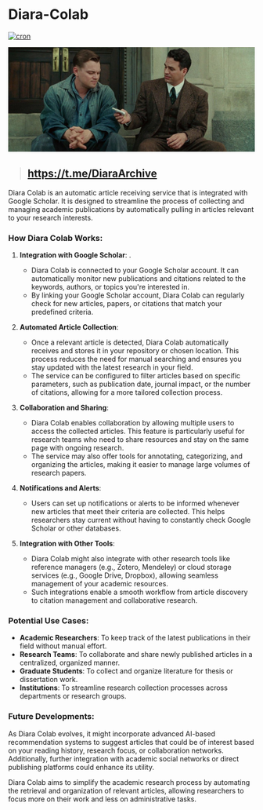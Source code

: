 # Diara-Colab

[![cron](https://github.com/Mehranalam/Diara-Colab/actions/workflows/cron.yml/badge.svg)](https://github.com/Mehranalam/Diara-Colab/actions/workflows/cron.yml)

![pic](PIC.jpg)

> ## https://t.me/DiaraArchive

Diara Colab is an automatic article receiving service that is integrated with Google Scholar. It is designed to streamline the process of collecting and managing academic publications by automatically pulling in articles relevant to your research interests.

### How Diara Colab Works:

1. **Integration with Google Scholar**: .
   - Diara Colab is connected to your Google Scholar account. It can automatically monitor new publications and citations related to the keywords, authors, or topics you're interested in.
   - By linking your Google Scholar account, Diara Colab can regularly check for new articles, papers, or citations that match your predefined criteria.

2. **Automated Article Collection**:
   - Once a relevant article is detected, Diara Colab automatically receives and stores it in your repository or chosen location. This process reduces the need for manual searching and ensures you stay updated with the latest research in your field.
   - The service can be configured to filter articles based on specific parameters, such as publication date, journal impact, or the number of citations, allowing for a more tailored collection process.

3. **Collaboration and Sharing**:
   - Diara Colab enables collaboration by allowing multiple users to access the collected articles. This feature is particularly useful for research teams who need to share resources and stay on the same page with ongoing research.
   - The service may also offer tools for annotating, categorizing, and organizing the articles, making it easier to manage large volumes of research papers.

4. **Notifications and Alerts**:
   - Users can set up notifications or alerts to be informed whenever new articles that meet their criteria are collected. This helps researchers stay current without having to constantly check Google Scholar or other databases.

5. **Integration with Other Tools**:
   - Diara Colab might also integrate with other research tools like reference managers (e.g., Zotero, Mendeley) or cloud storage services (e.g., Google Drive, Dropbox), allowing seamless management of your academic resources.
   - Such integrations enable a smooth workflow from article discovery to citation management and collaborative research.

### Potential Use Cases:

- **Academic Researchers**: To keep track of the latest publications in their field without manual effort.
- **Research Teams**: To collaborate and share newly published articles in a centralized, organized manner.
- **Graduate Students**: To collect and organize literature for thesis or dissertation work.
- **Institutions**: To streamline research collection processes across departments or research groups.

### Future Developments:

As Diara Colab evolves, it might incorporate advanced AI-based recommendation systems to suggest articles that could be of interest based on your reading history, research focus, or collaboration networks. Additionally, further integration with academic social networks or direct publishing platforms could enhance its utility.

Diara Colab aims to simplify the academic research process by automating the retrieval and organization of relevant articles, allowing researchers to focus more on their work and less on administrative tasks.
